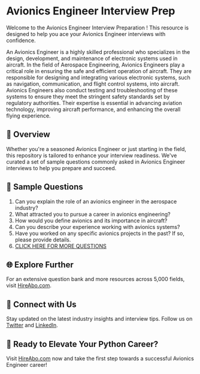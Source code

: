 # Avionics Engineer Interview Prep

Welcome to the Avionics Engineer Interview Preparation ! This resource is designed to help you ace your Avionics Engineer interviews with confidence.

An Avionics Engineer is a highly skilled professional who specializes in the design, development, and maintenance of electronic systems used in aircraft. In the field of Aerospace Engineering, Avionics Engineers play a critical role in ensuring the safe and efficient operation of aircraft. They are responsible for designing and integrating various electronic systems, such as navigation, communication, and flight control systems, into aircraft. Avionics Engineers also conduct testing and troubleshooting of these systems to ensure they meet the stringent safety standards set by regulatory authorities. Their expertise is essential in advancing aviation technology, improving aircraft performance, and enhancing the overall flying experience.

## 🚀 Overview

Whether you're a seasoned Avionics Engineer or just starting in the field, this repository is tailored to enhance your interview readiness. We've curated a set of sample questions commonly asked in Avionics Engineer interviews to help you prepare and succeed.

## 📝 Sample Questions

1. Can you explain the role of an avionics engineer in the aerospace industry?
2. What attracted you to pursue a career in avionics engineering?
3. How would you define avionics and its importance in aircraft?
4. Can you describe your experience working with avionics systems?
5. Have you worked on any specific avionics projects in the past? If so, please provide details.
6. [CLICK HERE FOR MORE QUESTIONS](https://hireabo.com/job/3_3_3/Avionics%20Engineer)

## 🌐 Explore Further

For an extensive question bank and more resources across 5,000 fields, visit [HireAbo.com](https://www.hireabo.com).

## 📱 Connect with Us

Stay updated on the latest industry insights and interview tips. Follow us on [Twitter](https://twitter.com/hireabo) and [LinkedIn](https://www.linkedin.com/in/hire-abo-3609972a8/).

## 🚀 Ready to Elevate Your Python Career?

Visit [HireAbo.com](https://www.hireabo.com) now and take the first step towards a successful Avionics Engineer career!